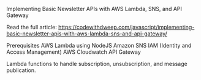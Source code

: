 Implementing Basic Newsletter APIs with AWS Lambda, SNS, and API Gateway

Read the full article: https://codewithdweep.com/javascript/implementing-basic-newsletter-apis-with-aws-lambda-sns-and-api-gateway/

Prerequisites
    AWS Lambda using NodeJS
    Amazon SNS
    IAM (Identity and Access Management)
    AWS Cloudwatch
    API Gateway

Lambda functions to handle subscription, unsubscription, and message publication.